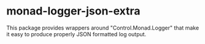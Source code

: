 # monad-logger-json-extra

This package provides wrappers around "Control.Monad.Logger" that make it easy
to produce properly JSON formatted log output.
